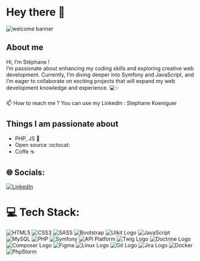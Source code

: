 # Hey there :wave:

<img src="https://cdn-images-1.medium.com/max/2600/1*0KFB17_NGTPB0XWyc4BSgQ.jpeg" alt="welcome banner" >


## About me

Hi, I’m Stéphane !<br>
I’m passionate about enhancing my coding skills and exploring creative web development. Currently, I’m diving deeper into Symfony and JavaScript, and I’m eager to collaborate on exciting projects that will expand my web development knowledge and experience. 💻✨<br><br>
📫 How to reach me ? You can use my LinkedIn : Stephane Koeniguer

## Things I am passionate about

- PHP, JS :robot:
- Open source :octocat:
- Coffe :coffee:

## 🌐 Socials:
[![LinkedIn](https://img.shields.io/badge/LinkedIn-%230077B5.svg?logo=linkedin&logoColor=white)](https://www.linkedin.com/in/stéphanekoeniguer)


# 💻 Tech Stack:
![HTML5](https://img.shields.io/badge/HTML5-E34F26?style=for-the-badge&logo=html5&logoColor=white)
![CSS3](https://img.shields.io/badge/css3-%231572B6.svg?style=for-the-badge&logo=css3&logoColor=white)
![SASS](https://img.shields.io/badge/Sass-CC6699?style=for-the-badge&logo=sass&logoColor=white)
![Bootstrap](https://img.shields.io/badge/Bootstrap-563D7C?style=for-the-badge&logo=bootstrap&logoColor=white)
![UIkit Logo](https://img.shields.io/badge/UIkit-2396F3?style=for-the-badge&logo=uikit&logoColor=white)
![JavaScript](https://img.shields.io/badge/javascript-%23323330.svg?style=for-the-badge&logo=javascript&logoColor=%23F7DF1E) 
![MySQL](https://img.shields.io/badge/mysql-%2300f.svg?style=for-the-badge&logo=mysql&logoColor=white)
![PHP](https://img.shields.io/badge/PHP-777BB4?style=for-the-badge&logo=php&logoColor=white)
![Symfony](https://img.shields.io/badge/Symfony-000000?style=for-the-badge&logo=symfony&logoColor=white)
![API Platform](https://img.shields.io/badge/Api%20Platform-2D55D2?style=for-the-badge&logo=api-platform&logoColor=white)
![Twig Logo](https://img.shields.io/badge/Twig-8FB51C?style=for-the-badge&logo=twig&logoColor=white)
![Doctrine Logo](https://img.shields.io/badge/Doctrine-326CE5?style=for-the-badge&logo=doctrine&logoColor=white)
![Composer Logo](https://img.shields.io/badge/Composer-885630?style=for-the-badge&logo=composer&logoColor=white)
![Figma](https://img.shields.io/badge/figma-%23F24E1E.svg?style=for-the-badge&logo=figma&logoColor=white)
![Linux Logo](https://img.shields.io/badge/Linux-FCC624?style=for-the-badge&logo=linux&logoColor=black)
![Git Logo](https://img.shields.io/badge/Git-F05032?style=for-the-badge&logo=git&logoColor=white)
![Jira Logo](https://img.shields.io/badge/Jira-34B233?style=for-the-badge&logo=your-logo&logoColor=white)
![Docker](https://img.shields.io/badge/Docker-2496ED?style=for-the-badge&logo=docker&logoColor=white)
![PhpStorm](https://img.shields.io/badge/phpstorm-143?style=for-the-badge&logo=phpstorm&logoColor=black&color=black&labelColor=darkorchid)
